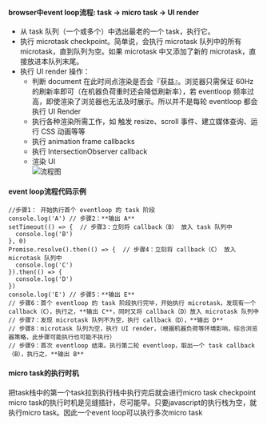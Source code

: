 #### browser中event loop流程: task -> micro task -> UI render 
- 从 task 队列（一个或多个）中选出最老的一个 task，执行它。  
- 执行 microtask checkpoint。简单说，会执行 microtask 队列中的所有 microtask，直到队列为空。如果 microtask 中又添加了新的 microtask，直接放进本队列末尾。  
- 执行 UI render 操作：  
	- 判断 document 在此时间点渲染是否会『获益』。浏览器只需保证 60Hz 的刷新率即可（在机器负荷重时还会降低刷新率），若 eventloop 频率过高，即使渲染了浏览器也无法及时展示。所以并不是每轮 eventloop 都会执行 UI Render  
	- 执行各种渲染所需工作，如 触发 resize、scroll 事件、建立媒体查询、运行 CSS 动画等等  
	- 执行 animation frame callbacks  
	- 执行 IntersectionObserver callback   
	- 渲染 UI  
![流程图](https://www.screencast.com/t/Fr9tNpAMPvd)  

#### event loop流程代码示例 
```
//步骤1： 开始执行首个 eventloop 的 task 阶段
console.log('A') // 步骤2：**输出 A**
setTimeout(() => {  // 步骤3：立刻将 callback（B） 放入 task 队列中
  console.log('B')
}, 0)
Promise.resolve().then(() => {  // 步骤4：立刻将 callback（C） 放入 microtask 队列中
  console.log('C')
}).then(() => {
  console.log('D')
})
console.log('E') // 步骤5：**输出 E**
// 步骤6：首个 eventloop 的 task 阶段执行完毕，开始执行 microtask，发现有一个 callback（C），执行之，**输出 C**，同时又将 callback（D）放入 microtask 队列中
// 步骤7：发现 microtask 队列不为空，执行 callback（D），**输出 D**
// 步骤8：microtask 队列为空，执行 UI render，（根据机器负荷等环境影响，综合浏览器策略，此步骤可能执行也可能不执行）
// 步骤9：首次 eventloop 结束。执行第二轮 eventloop，取出一个 task callback（B），执行之，**输出 B**
```  

#### micro task的执行时机  
把task栈中的第一个task拉到执行栈中执行完后就会进行micro task checkpoint
micro task的执行时机是见缝插针，尽可能早。只要javascript的执行栈为空，就执行micro task。因此一个event loop可以执行多次micro task 

